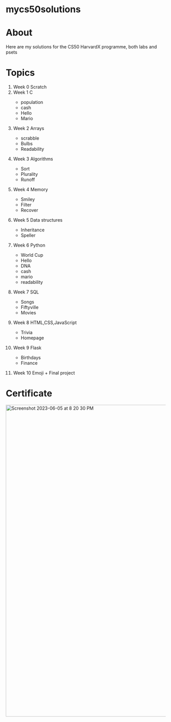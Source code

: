 # mycs50solutions
<h1>About</h1>
<p>Here are my solutions for the CS50 HarvardX programme, both labs and psets</p>

<h1>Topics</h1>
<ol>
  <li>Week 0 Scratch</li>
  
  <li>Week 1 C</li>
  <p>
    <ul>
      <li>population</li>
      <li>cash</li>
      <li>Hello</li>
      <li>Mario</li>
  </ul>
  </p>
 
  <li>Week 2 Arrays</li>
  <p>
    <ul>
      <li>scrabble</li>
      <li>Bulbs</li>
      <li>Readability</li>
  </ul>
  </p>
  <li>Week 3 Algorithms</li>
  <p>
  <ul>
    <li>Sort</li>
    <li>Plurality</li>
    <li>Runoff</li>
   </ul>
   </p>
  <li>Week 4 Memory</li>
  <p>
  <ul>
    <li>Smiley</li>
    <li>Filter</li>
    <li>Recover</li>
   </ul>
   </p>
  <li>Week 5 Data structures</li>
  <p>
  <ul>
    <li>Inheritance</li>
    <li>Speller</li>
   </ul>
   </p>
  <li>Week 6 Python</li>
  <p>
  <ul>
    <li>World Cup</li>
    <li>Hello</li>
    <li>DNA</li>
    <li>cash</li>
    <li>mario</li>
    <li>readability</li>
   </ul>
   </p>
    
      
  <li>Week 7 SQL</li>
   <p>
  <ul>
    <li>Songs</li>
    <li>Fiftyville</li>
    <li>Movies</li>
   </ul>
   </p>
  <li>Week 8 HTML,CSS,JavaScript</li>
   <p>
  <ul>
    <li>Trivia</li>
    <li>Homepage</li>
   </ul>
   </p>
  <li>Week 9 Flask</li>
   <p>
  <ul>
    <li>Birthdays</li>
    <li>Finance</li>
   </ul>
   </p>
  <li>Week 10 Emoji + Final project </li>
 </ol>
    
 <h1>Certificate</h1>
 <img width="979" alt="Screenshot 2023-06-05 at 8 20 30 PM" src="https://github.com/Sampriti05/mycs50solutions/assets/101947657/0971689e-5978-4cbe-b0fc-3bd2e45fe9c4">

